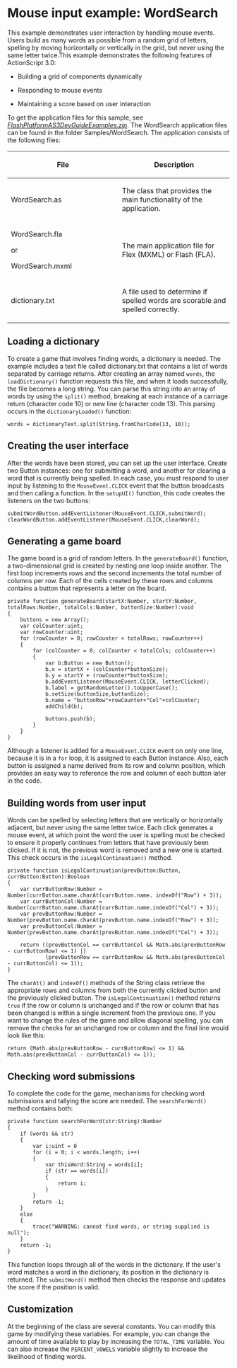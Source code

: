 # Mouse input example: WordSearch

<div>

This example demonstrates user interaction by handling mouse events. Users build
as many words as possible from a random grid of letters, spelling by moving
horizontally or vertically in the grid, but never using the same letter
twice.This example demonstrates the following features of ActionScript 3.0:

- Building a grid of components dynamically

- Responding to mouse events

- Maintaining a score based on user interaction

To get the application files for this sample, see
[_FlashPlatformAS3DevGuideExamples.zip_](https://github.com/joshtynjala/flash-platform-as3-dev-guide-examples/releases/tag/original).
The WordSearch application files can be found in the folder Samples/WordSearch.
The application consists of the following files:

<div>

<table>
<colgroup>
<col style="width: 50%" />
<col style="width: 50%" />
</colgroup>
<thead>
<tr class="header">
<th><p>File</p></th>
<th><p>Description</p></th>
</tr>
</thead>
<tbody>
<tr class="odd">
<td><p>WordSearch.as</p></td>
<td><p>The class that provides the main functionality of the
application.</p></td>
</tr>
<tr class="even">
<td><p>WordSearch.fla</p>
<p>or</p>
<p>WordSearch.mxml</p></td>
<td><p>The main application file for Flex (MXML) or Flash
(FLA).</p></td>
</tr>
<tr class="odd">
<td><p>dictionary.txt</p></td>
<td><p>A file used to determine if spelled words are scorable and
spelled correctly.</p></td>
</tr>
</tbody>
</table>

</div>

</div>

<div>

## Loading a dictionary

<div>

To create a game that involves finding words, a dictionary is needed. The
example includes a text file called dictionary.txt that contains a list of words
separated by carriage returns. After creating an array named `words`, the
`loadDictionary()` function requests this file, and when it loads successfully,
the file becomes a long string. You can parse this string into an array of words
by using the `split()` method, breaking at each instance of a carriage return
(character code 10) or new line (character code 13). This parsing occurs in the
`dictionaryLoaded()` function:

    words = dictionaryText.split(String.fromCharCode(13, 10));

</div>

</div>

<div>

## Creating the user interface

<div>

After the words have been stored, you can set up the user interface. Create two
Button instances: one for submitting a word, and another for clearing a word
that is currently being spelled. In each case, you must respond to user input by
listening to the `MouseEvent.CLICK` event that the button broadcasts and then
calling a function. In the `setupUI()` function, this code creates the listeners
on the two buttons:

    submitWordButton.addEventListener(MouseEvent.CLICK,submitWord);
    clearWordButton.addEventListener(MouseEvent.CLICK,clearWord);

</div>

</div>

<div>

## Generating a game board

<div>

The game board is a grid of random letters. In the `generateBoard()` function, a
two-dimensional grid is created by nesting one loop inside another. The first
loop increments rows and the second increments the total number of columns per
row. Each of the cells created by these rows and columns contains a button that
represents a letter on the board.

    private function generateBoard(startX:Number, startY:Number, totalRows:Number, totalCols:Number, buttonSize:Number):void
    {
    	buttons = new Array();
    	var colCounter:uint;
    	var rowCounter:uint;
    	for (rowCounter = 0; rowCounter < totalRows; rowCounter++)
    	{
    		for (colCounter = 0; colCounter < totalCols; colCounter++)
    		{
    			var b:Button = new Button();
    			b.x = startX + (colCounter*buttonSize);
    			b.y = startY + (rowCounter*buttonSize);
    			b.addEventListener(MouseEvent.CLICK, letterClicked);
    			b.label = getRandomLetter().toUpperCase();
    			b.setSize(buttonSize,buttonSize);
    			b.name = "buttonRow"+rowCounter+"Col"+colCounter;
    			addChild(b);

    			buttons.push(b);
    		}
    	}
    }

Although a listener is added for a `MouseEvent.CLICK` event on only one line,
because it is in a `for` loop, it is assigned to each Button instance. Also,
each button is assigned a name derived from its row and column position, which
provides an easy way to reference the row and column of each button later in the
code.

</div>

</div>

<div>

## Building words from user input

<div>

Words can be spelled by selecting letters that are vertically or horizontally
adjacent, but never using the same letter twice. Each click generates a mouse
event, at which point the word the user is spelling must be checked to ensure it
properly continues from letters that have previously been clicked. If it is not,
the previous word is removed and a new one is started. This check occurs in the
`isLegalContinuation()` method.

    private function isLegalContinuation(prevButton:Button, currButton:Button):Boolean
    {
    	var currButtonRow:Number = Number(currButton.name.charAt(currButton.name. indexOf("Row") + 3));
    	var currButtonCol:Number = Number(currButton.name.charAt(currButton.name.indexOf("Col") + 3));
    	var prevButtonRow:Number = Number(prevButton.name.charAt(prevButton.name.indexOf("Row") + 3));
    	var prevButtonCol:Number = Number(prevButton.name.charAt(prevButton.name.indexOf("Col") + 3));

    	return ((prevButtonCol == currButtonCol && Math.abs(prevButtonRow - currButtonRow) <= 1) ||
    			(prevButtonRow == currButtonRow && Math.abs(prevButtonCol - currButtonCol) <= 1));
    }

The `charAt()` and `indexOf()` methods of the String class retrieve the
appropriate rows and columns from both the currently clicked button and the
previously clicked button. The `isLegalContinuation()` method returns `true` if
the row or column is unchanged and if the row or column that has been changed is
within a single increment from the previous one. If you want to change the rules
of the game and allow diagonal spelling, you can remove the checks for an
unchanged row or column and the final line would look like this:

    return (Math.abs(prevButtonRow - currButtonRow) <= 1) && Math.abs(prevButtonCol - currButtonCol) <= 1));

</div>

</div>

<div>

## Checking word submissions

<div>

To complete the code for the game, mechanisms for checking word submissions and
tallying the score are needed. The `searchForWord()` method contains both:

    private function searchForWord(str:String):Number
    {
    	if (words && str)
    	{
    		var i:uint = 0
    		for (i = 0; i < words.length; i++)
    		{
    			var thisWord:String = words[i];
    			if (str == words[i])
    			{
    				return i;
    			}
    		}
    		return -1;
    	}
    	else
    	{
    		trace("WARNING: cannot find words, or string supplied is null");
    	}
    	return -1;
    }

This function loops through all of the words in the dictionary. If the user's
word matches a word in the dictionary, its position in the dictionary is
returned. The `submitWord()` method then checks the response and updates the
score if the position is valid.

</div>

</div>

<div>

## Customization

<div>

At the beginning of the class are several constants. You can modify this game by
modifying these variables. For example, you can change the amount of time
available to play by increasing the `TOTAL_TIME` variable. You can also increase
the `PERCENT_VOWELS` variable slightly to increase the likelihood of finding
words.

</div>

</div>

<div>

<div>

</div>

</div>
